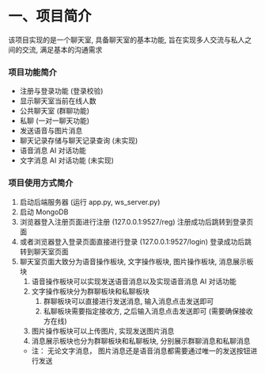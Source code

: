 # 一、项目简介

该项目实现的是一个聊天室, 具备聊天室的基本功能, 
旨在实现多人交流与私人之间的交流, 满足基本的沟通需求

### 项目功能简介

- 注册与登录功能 (登录校验)
- 显示聊天室当前在线人数
- 公共聊天室 (群聊功能)
- 私聊 (一对一聊天功能)
- 发送语音与图片消息
- 聊天记录存储与聊天记录查询 (未实现)
- 语音消息 AI 对话功能
- 文字消息 AI 对话功能 (未实现)

### 项目使用方式简介

1. 启动后端服务器 (运行 app.py, ws_server.py)
2. 启动 MongoDB
3. 浏览器登入注册页面进行注册 (127.0.0.1:9527/reg) 注册成功后跳转到登录页面
4. 或者浏览器登入登录页面直接进行登录 (127.0.0.1:9527/login) 登录成功后跳转到聊天室页面
5. 聊天室页面大致分为语音操作板块, 文字操作板块, 图片操作板块, 消息展示板块
    1. 语音操作板块可以实现发送语音消息以及实现语音消息 AI 对话功能
    2. 文字操作板块分为群聊板块和私聊板块
        1. 群聊板块可以直接进行发送消息, 输入消息点击发送即可
        2. 私聊板块需要指定接收方, 之后输入消息点击发送即可 (需要确保接收方在线)
    3. 图片操作板块可以上传图片, 实现发送图片消息
    4. 消息展示板块也分为群聊板块和私聊板块, 分别展示群聊消息和私聊消息
    - 注： 无论文字消息， 图片消息还是语音消息都需要通过唯一的发送按钮进行发送